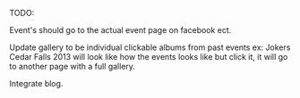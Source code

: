 TODO:

Event's should go to the actual event page on facebook ect.

Update gallery to be individual clickable albums from past events ex: Jokers Cedar Falls 2013 will look like how the events looks like but click it, it will go to another page with a full gallery.

Integrate blog.